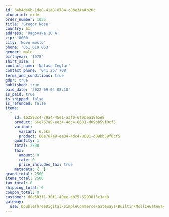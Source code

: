 ```yaml
---
id: 54b4de6b-1de8-41a8-8784-c8be34a4b20c
blueprint: order
order_number: 1055
title: 'Gregor Nose'
country: SI
address: 'Ragovska 10 A'
zip: '8000'
city: 'Novo mesto'
phone: '051 619 053'
gender: male
birthyear: '1978'
shirt_size: s
contact_name: 'Nataša Ceglar'
contact_phone: '041 267 708'
terms_and_conditions: true
gdpr: true
published: true
paid_date: '2022-09-04 08:18'
is_paid: true
is_shipped: false
is_refunded: false
items:
  -
    id: 1b2593c4-79a4-45e1-a3f0-6f9dea18a5e8
    product: 66e767a9-ee34-4dc4-8681-d09bb59f0cf5
    variant:
      variant: 6.5km
      product: 66e767a9-ee34-4dc4-8681-d09bb59f0cf5
    quantity: 1
    total: 2500
    tax:
      amount: 0
      rate: 0
      price_includes_tax: true
    metadata: {  }
grand_total: 2500
items_total: 2500
tax_total: 0
shipping_total: 0
coupon_total: 0
customer: d0e503f1-30f1-40ee-ab75-6993813c3aa8
gateway:
  use: DoubleThreeDigital\SimpleCommerce\Gateways\Builtin\MollieGateway
---
```

